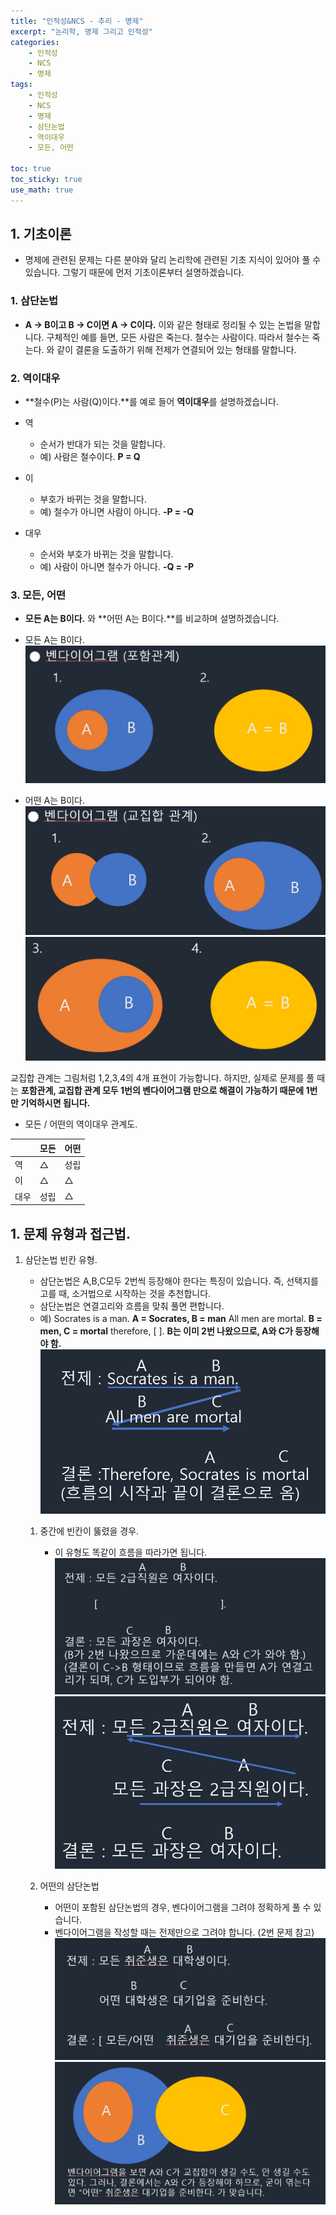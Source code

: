 ```yaml
---
title: "인적성&NCS - 추리 - 명제"
excerpt: "논리학, 명제 그리고 인적성"
categories:
    - 인적성
    - NCS
    - 명제
tags:
    - 인적성
    - NCS
    - 명제
    - 삼단논법
    - 역이대우
    - 모든, 어떤

toc: true
toc_sticky: true
use_math: true
---
```

## 1. 기초이론
* 명제에 관련된 문제는 다른 분야와 달리 논리학에 관련된 기초 지식이 있어야 풀 수 있습니다. 그렇기 때문에 먼저 기초이론부터 설명하겠습니다.

### 1. 삼단논법
* **A → B이고 B → C이면 A → C이다.** 이와 같은 형태로 정리될 수 있는 논법을 말합니다.
구체적인 예를 들면,
모든 사람은 죽는다.
철수는 사람이다.
따라서 철수는 죽는다.
와 같이 결론을 도출하기 위해 전제가 연결되어 있는 형태를 말합니다.

### 2. 역이대우
* **철수(P)는 사람(Q)이다.**를 예로 들어 **역이대우**를 설명하겠습니다.

* 역
    * 순서가 반대가 되는 것을 말합니다.
    * 예) 사람은 철수이다. **P = Q**

* 이
    * 부호가 바뀌는 것을 말합니다.
    * 예) 철수가 아니면 사람이 아니다. **-P = -Q**

* 대우
    * 순서와 부호가 바뀌는 것을 말합니다.
    * 예) 사람이 아니면 철수가 아니다. **-Q = -P**

### 3. 모든, 어떤
* **모든 A는 B이다.** 와 **어떤 A는 B이다.**를 비교하며 설명하겠습니다.

* 모든 A는 B이다.
![image0](/assets/images/인적성&NCS-추리-명제/명제_0.jpg)

* 어떤 A는 B이다.
![image1](/assets/images/인적성&NCS-추리-명제/명제_1.jpg)
![image2](/assets/images/인적성&NCS-추리-명제/명제_2.jpg)

교집합 관계는 그림처럼 1,2,3,4의 4개 표현이 가능합니다. 하지만, 실제로 문제를 풀 때는 **포함관계, 교집합 관계 모두 1번의 벤다이어그램 만으로 해결이 가능하기 때문에 1번만 기억하시면 됩니다.**


* 모든 / 어떤의 역이대우 관계도.

||모든|어떤|
|----|----|-----|
|역|△|성립|
|이|△|△|
|대우|성립|△|

## 1. 문제 유형과 접근법.

1. 삼단논법 빈칸 유형.
    * 삼단논법은 A,B,C모두 2번씩 등장해야 한다는 특징이 있습니다. 즉, 선택지를 고를 때, 소거법으로 시작하는 것을 추천합니다.
    * 삼단논법은 연결고리와 흐름을 맞춰 풀면 편합니다.
    * 예) Socrates is a man. **A = Socrates, B = man**
    All men are mortal. **B = men, C = mortal**
    therefore, [ ]. **B는 이미 2번 나왔으므로, A와 C가 등장해야 함.**
    ![image3](/assets/images/인적성&NCS-추리-명제/명제_3.jpg)




    1. 중간에 빈칸이 뚫렸을 경우.
        * 이 유형도 똑같이 흐름을 따라가면 됩니다.
        ![image4](/assets/images/인적성&NCS-추리-명제/명제_4.jpg)
        ![image5](/assets/images/인적성&NCS-추리-명제/명제_5.jpg)



    2. 어떤의 삼단논법
        * 어떤이 포함된 삼단논법의 경우, 벤다이어그램을 그려야 정확하게 풀 수 있습니다.
        * 벤다이어그램을 작성할 때는 전제만으로 그려야 합니다. (2번 문제 참고)
        ![image6](/assets/images/인적성&NCS-추리-명제/명제_6.jpg)
        ![image7](/assets/images/인적성&NCS-추리-명제/명제_7.jpg)

    

